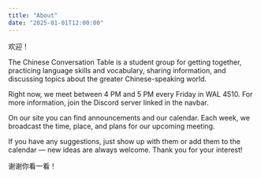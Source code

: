 ```yaml
---
title: "About"
date: "2025-01-01T12:00:00"
---
```


欢迎！

The Chinese Conversation Table is a student group for getting together, practicing language skills and vocabulary, sharing information, and discussing topics about the greater Chinese-speaking world.

Right now, we meet between 4 PM and 5 PM every Friday in WAL 4510. For more information, join the Discord server linked in the navbar.

On our site you can find announcements and our calendar. Each week, we broadcast the time, place, and plans for our upcoming meeting.

If you have any suggestions, just show up with them or add them to the calendar — new ideas are always welcome. Thank you for your interest!

谢谢你看一看！

